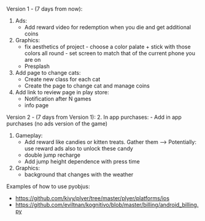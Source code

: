 Version 1 - (7 days from now):
1. Ads:
	- Add reward video for redemption when you die and get additional coins
2. Graphics:
	- fix aesthetics of project - choose a color palate + stick with those colors all round - set screen to match that of the current phone you are on
	- Presplash
3. Add page to change cats:
	- Create new class for each cat
	- Create the page to change cat and manage coins
4. Add link to review page in play store:
	- Notification after N games
	- info page

Version 2 - (7 days from Version 1):
2. In app purchases:
	- Add in app purchases (no ads version of the game)
1. Gameplay:
	- Add reward like candies or kitten treats. Gather them --> Potentially: use reward ads also to unlock these candy
	- double jump recharge
	- Add jump height dependence with press time
2. Graphics:
	- background that changes with the weather


Examples of how to use pyobjus:
- https://github.com/kivy/plyer/tree/master/plyer/platforms/ios
- https://github.com/eviltnan/kognitivo/blob/master/billing/android_billing.py
